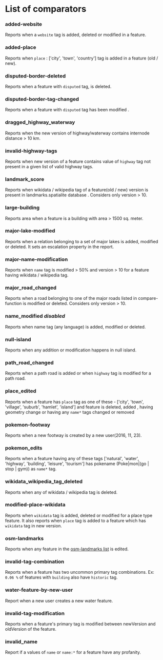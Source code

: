 # List of comparators

### added-website

Reports when a `website` tag is added, deleted or modified in a feature.

### added-place

Reports when `place` : ['city', 'town', 'country'] tag is added in a feature (old / new).

### disputed-border-deleted

Reports when a feature with `disputed` tag, is deleted.

### disputed-border-tag-changed

Reports when a feature with `disputed` tag has been modified .

### dragged_highway_waterway

Reports when the new version of highway/waterway contains internode distance > 10 km.

### invalid-highway-tags

Reports when new version of a feature contains value of `highway` tag not present in a given list of valid highway tags.

### landmark_score

Reports when wikidata / wikipedia tag of a feature(old / new) version is present in landmarks.spatialite database . Considers only version > 10.

### large-building

Reports area when a feature is a building with area > 1500 sq. meter.

### major-lake-modified

Reports when a relation belonging to a set of major lakes is added, modified or deleted. It sets an escalation property in the report.

### major-name-modification

Reports when `name` tag is modified > 50% and version > 10 for a feature having wikidata / wikipedia tag.

### major_road_changed

Reports when a road belonging to one of the major roads listed in compare-function is modified or deleted. Considers only version > 10.

### name_modified _disabled_

Reports when name tag (any language) is added, modified or deleted.

### null-island

Reports when any addition or modification happens in null island.

### path_road_changed

Reports when a path road is added or when `highway` tag is modified for a path road.

### place_edited

Reports when a feature has `place` tag as one of these - ['city', 'town', 'village', 'suburb', 'hamlet', 'island'] and feature is deleted, added , having geometry change or having any `name*` tags changed or removed

### pokemon-footway

Reports when a new footway is created by a new user(2016, 11, 23).

### pokemon_edits

Reports when a feature having any of these tags ['natural', 'water', 'highway', 'building', 'leisure', 'tourism'] has pokename (Poke|mon|(go | stop | gym)) as `name*` tag.

### wikidata_wikipedia_tag_deleted

Reports when any of wikidata / wikipedia tag is deleted.

### modified-place-wikidata

Reports when `wikidata` tag is added, deleted or modified for a place type feature. It also reports when `place` tag is added to a feature which has `wikidata` tag in new version.

### osm-landmarks
Reports when any feature in the [osm-landmarks list](https://github.com/osmlab/osm-landmarks) is edited.

### invalid-tag-combination
Reports when a feature has two uncommon primary tag combinations. Ex: `0.06 %` of features with `building` also have `historic` tag.

### water-feature-by-new-user
Report when a new user creates a new water feature.

### invalid-tag-modification
Reports when a feature's primary tag is modified between newVersion and oldVersion of the feature.

### invalid_name
Report if a values of `name` or `name:*` for a feature have any profanity.
